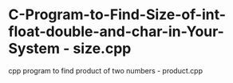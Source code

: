 # C-Program-to-Find-Size-of-int-float-double-and-char-in-Your-System - size.cpp
cpp program to find product of two numbers -  product.cpp
